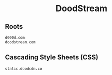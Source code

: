 


<h1 align="center">DoodStream</h1>  


## Roots


```html
d000d.com
doodstream.com
```  


## Cascading Style Sheets (CSS)


```html
static.doodcdn.co
```  

<br>
